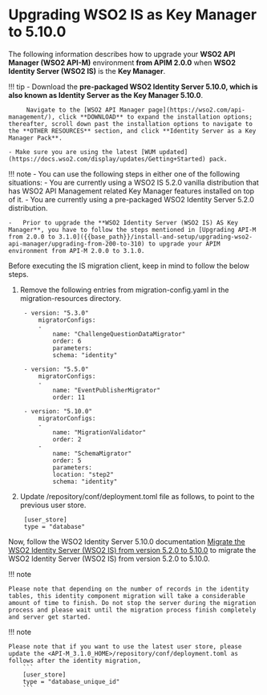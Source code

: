 # Upgrading WSO2 IS as Key Manager to 5.10.0

The following information describes how to upgrade your **WSO2 API Manager (WSO2 API-M)** environment **from APIM 2.0.0** when **WSO2 Identity Server (WSO2 IS)** is the **Key Manager**.

!!! tip
    - Download the **pre-packaged WSO2 Identity Server 5.10.0, which is also known as Identity Server as the Key Manager 5.10.0**.

         Navigate to the [WSO2 API Manager page](https://wso2.com/api-management/), click **DOWNLOAD** to expand the installation options; thereafter, scroll down past the installation options to navigate to the **OTHER RESOURCES** section, and click **Identity Server as a Key Manager Pack**.  
    
    - Make sure you are using the latest [WUM updated](https://docs.wso2.com/display/updates/Getting+Started) pack.    

!!! note
    -   You can use the following steps in either one of the following situations:
        -   You are currently using a WSO2 IS 5.2.0 vanilla distribution that has WSO2 API Management related Key Manager features installed on top of it.
        -   You are currently using a pre-packaged WSO2 Identity Server 5.2.0 distribution.

    -   Prior to upgrade the **WSO2 Identity Server (WSO2 IS) AS Key Manager**, you have to follow the steps mentioned in [Upgrading API-M from 2.0.0 to 3.1.0]({{base_path}}/install-and-setup/upgrading-wso2-api-manager/upgrading-from-200-to-310) to upgrade your APIM environment from API-M 2.0.0 to 3.1.0.

Before executing the IS migration client, keep in mind to follow the below steps.

1. Remove the following entries from migration-config.yaml in the migration-resources directory.
                
        - version: "5.3.0"
            migratorConfigs:
            -
                name: "ChallengeQuestionDataMigrator"
                order: 6
                parameters:
                schema: "identity"

        - version: "5.5.0"
            migratorConfigs:
            -
                name: "EventPublisherMigrator"
                order: 11
    
        - version: "5.10.0"
            migratorConfigs:
            -
                name: "MigrationValidator"
                order: 2
            -
                name: "SchemaMigrator"
                order: 5
                parameters:
                location: "step2"
                schema: "identity"            

2. Update <IS-KM-HOME>/repository/conf/deployment.toml file as follows, to point to the previous user store.

        [user_store]
        type = "database"

Now, follow the WSO2 Identity Server 5.10.0 documentation [Migrate the WSO2 Identity Server (WSO2 IS) from version 5.2.0 to 5.10.0](https://is.docs.wso2.com/en/5.10.0/setup/migrating-to-5100/) to migrate the WSO2 Identity Server (WSO2 IS) from version 5.2.0 to 5.10.0.

!!! note
    
    Please note that depending on the number of records in the identity tables, this identity component migration will take a considerable amount of time to finish. Do not stop the server during the migration process and please wait until the migration process finish completely and server get started.

!!! note
    
    Please note that if you want to use the latest user store, please update the <API-M_3.1.0_HOME>/repository/conf/deployment.toml as follows after the identity migration,
        ```
        [user_store]
        type = "database_unique_id"
        ```
